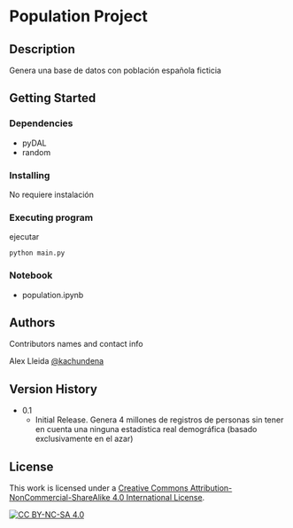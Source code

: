 # Population Project


## Description

Genera una base de datos con población española ficticia

## Getting Started

### Dependencies

* pyDAL
* random

### Installing

No requiere instalación

### Executing program

ejecutar 
```
python main.py
```

### Notebook

* population.ipynb

## Authors

Contributors names and contact info

Alex Lleida
[@kachundena](https://twitter.com/kachundena)



## Version History

* 0.1
    * Initial Release. Genera 4 millones de registros de personas sin tener en cuenta una ninguna estadística real demográfica (basado exclusivamente en el azar)

## License

This work is licensed under a
[Creative Commons Attribution-NonCommercial-ShareAlike 4.0 International License][cc-by-nc-sa].

[![CC BY-NC-SA 4.0][cc-by-nc-sa-image]][cc-by-nc-sa]

[cc-by-nc-sa]: http://creativecommons.org/licenses/by-nc-sa/4.0/
[cc-by-nc-sa-image]: https://licensebuttons.net/l/by-nc-sa/4.0/88x31.png
[cc-by-nc-sa-shield]: https://img.shields.io/badge/License-CC%20BY--NC--SA%204.0-lightgrey.svg

